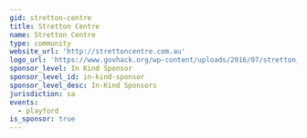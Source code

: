 ```yaml
---
gid: stretton-centre
title: Stretton Centre
name: Stretton Centre
type: community
website_url: 'http://strettoncentre.com.au'
logo_url: 'https://www.govhack.org/wp-content/uploads/2016/07/stretton_centre.png'
sponsor_level: In Kind Sponsor
sponsor_level_id: in-kind-sponsor
sponsor_level_desc: In-Kind Sponsors
jurisdiction: sa
events:
  - playford
is_sponsor: true
---
```

